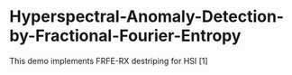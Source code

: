 # Hyperspectral-Anomaly-Detection-by-Fractional-Fourier-Entropy
This demo implements FRFE-RX destriping for HSI [1]
